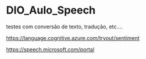# DIO_Aulo_Speech

testes com conversão de texto, tradução, etc....

https://language.cognitive.azure.com/tryout/sentiment

https://speech.microsoft.com/portal

